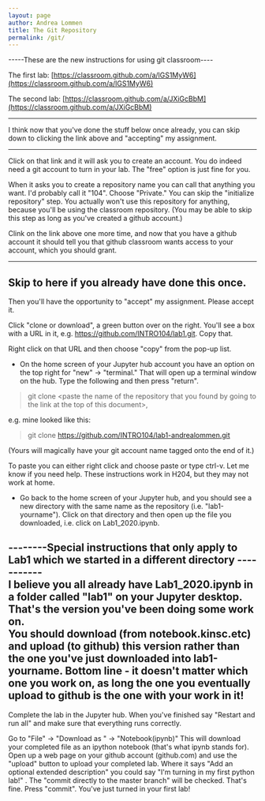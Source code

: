 ```yaml
---
layout: page
author: Andrea Lommen
title: The Git Repository 
permalink: /git/
---
```


-----These are the new instructions for using git classroom----

The first lab:
[https://classroom.github.com/a/lGS1MyW6](https://classroom.github.com/a/lGS1MyW6)

The second lab:
[https://classroom.github.com/a/JXiGcBbM](https://classroom.github.com/a/JXiGcBbM)

------------------------------------------------------------------------------
I think now that you've done the stuff below once already, you can skip down to clicking the link above and "accepting" my assignment.

------------------------------------------------------------------------------

Click on that link and it will ask you to create an account. You do indeed need a git account
to turn in your lab. The "free" option is just fine for you.

When it asks you to create a repository name you can call that
anything you want.  I'd probably call it "104". Choose "Private." You can skip the "initialize repository" step. You actually won't use
this repository for anything, because you'll be using the
classroom repository. (You may be able to skip this step as long as you've created a github
account.)

Clink on the link above one more time, and now that you have a github account it should tell you that github classroom wants access to your account, which you should grant.

-----------------------------------------------------------
Skip to here if you already have done this once.
-----------------------------------------------------------

Then you'll have the opportunity to "accept" my assignment. Please accept it.

Click "clone or download", a green button over on the right. You'll see a box with a URL in it, e.g. https://github.com/INTRO104/lab1.git. Copy that.

Right click on that URL and then choose "copy" from the pop-up list.

* On the home screen of your Jupyter hub account you have an option on the top right for "new" -> "terminal." That will open up a terminal window on the hub. Type the following and then press "return".

> git clone \<paste the name of the repository that you found by going to the link
at the top of this document\>, 

e.g. mine looked like this:

> git clone https://github.com/INTRO104/lab1-andrealommen.git

(Yours will magically have your git account name tagged onto the end of it.)

To paste you can either right click and choose paste or type ctrl-v. Let me know if you need help.  These instructions work in H204, but they may not work at home.

* Go back to the home screen of your Jupyter hub, and you should see a new
directory with the same name as the repository (i.e. "lab1-yourname"). Click on that directory
and then open up the file you downloaded, i.e. click
on Lab1_2020.ipynb.

--------Special instructions that only apply to Lab1 which we started in a different directory ----------- <br>
I believe you all already have Lab1_2020.ipynb in a folder called "lab1" 
on your Jupyter desktop.  That's the version you've been doing some work on.  
You should download (from notebook.kinsc.etc) and upload (to github) this version 
rather than the one you've just downloaded into lab1-yourname.  Bottom line - it doesn't
matter which one you work on, as long the one you eventually upload to github is the
one with your work in it!
---------------------------------------------------------------------------------------------------------

Complete the lab in the Jupyter hub. When you've finished say "Restart and run all" and make
sure that everything runs correctly.

Go to "File" -> "Download as " -> "Notebook(ipynb)"
This will download your completed file as an ipython notebook (that's what ipynb stands for).
Open up a web page on your github account (github.com) and use the "upload" button to upload
your completed lab.  Where it says "Add an optional extended description" you could say "I'm 
turning in my first python lab!" .
The "commit directly to the master branch" will be checked.  That's fine.
Press "commit". You've just turned in your first lab!
